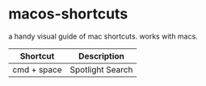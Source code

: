 # macos-shortcuts
a handy visual guide of mac shortcuts. 
works with macs. 

| Shortcut     | Description        |
| :-----:      | :---:              | 
| cmd + space  | Spotlight Search   |

